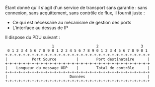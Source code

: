 Étant donné qu'il s'agit d'un service de transport sans garantie : sans connexion, sans acquittement, sans contrôle de flux, il fournit juste : 
- Ce qui est nécessaire au mécanisme de gestion des ports
- L'interface au dessus de IP

Il dispose du PDU suivant : 

```
                     1                   2                   3
 0 1 2 3 4 5 6 7 8 9 0 1 2 3 4 5 6 7 8 9 0 1 2 3 4 5 6 7 8 9 0 1
+-+-+-+-+-+-+-+-+-+-+-+-+-+-+-+-+-+-+-+-+-+-+-+-+-+-+-+-+-+-+-+-+
|           Port Source         |        Port destinataire      |
+-+-+-+-+-+-+-+-+-+-+-+-+-+-+-+-+-+-+-+-+-+-+-+-+-+-+-+-+-+-+-+-+
|    Longueur du message UDP    |        Total de contrôle      |
+-+-+-+-+-+-+-+-+-+-+-+-+-+-+-+-+-+-+-+-+-+-+-+-+-+-+-+-+-+-+-+-+
|                            Données                            |
+-+-+-+-+-+-+-+-+-+-+-+-+-+-+-+-+-+-+-+-+-+-+-+-+-+-+-+-+-+-+-+-+
```

